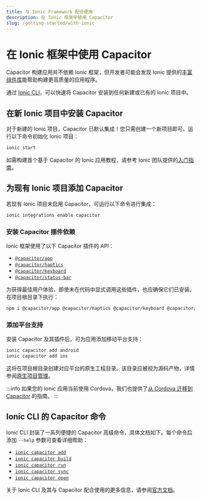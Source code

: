 ```yaml
---
title: 与 Ionic Framework 配合使用
description: 在 Ionic 框架中使用 Capacitor
slug: /getting-started/with-ionic
---
```


# 在 Ionic 框架中使用 Capacitor

Capacitor 构建应用并不依赖 Ionic 框架，但开发者可能会发现 Ionic 提供的[丰富组件库](https://ionicframework.com/docs/components)能帮助构建更高质量的应用程序。

通过 [Ionic CLI](https://ionicframework.com/docs/cli)，可以快速将 Capacitor 安装到任何新建或已有的 Ionic 项目中。

## 在新 Ionic 项目中安装 Capacitor
对于新建的 Ionic 项目，Capacitor 已默认集成！您只需创建一个新项目即可。运行以下命令初始化 Ionic 项目：

```bash
ionic start
```

如需构建首个基于 Capacitor 的 Ionic 应用教程，请参考 Ionic 团队提供的[入门指南](https://ionicframework.com/docs/intro/next)。

## 为现有 Ionic 项目添加 Capacitor
若现有 Ionic 项目未启用 Capacitor，可运行以下命令进行集成：

```bash
ionic integrations enable capacitor
```

### 安装 Capacitor 插件依赖

Ionic 框架使用了以下 Capacitor 插件的 API：
- [`@capacitor/app`](/apis/app.md)
- [`@capacitor/haptics`](/apis/haptics.md)
- [`@capacitor/keyboard`](/apis/keyboard.md)
- [`@capacitor/status-bar`](/apis/status-bar.md)

为获得最佳用户体验，即使未在代码中显式调用这些插件，也应确保它们已安装。在项目根目录下执行：

```bash
npm i @capacitor/app @capacitor/haptics @capacitor/keyboard @capacitor/status-bar
```

### 添加平台支持

安装 Capacitor 及其插件后，可为应用添加移动平台支持：

```bash
ionic capacitor add android
ionic capacitor add ios
```

这将在项目根目录创建对应平台的原生工程目录。该目录应被视为源码产物，详情参阅[原生项目管理](/main/cordova/index.md#native-project-management)。

:::info
如果您的 Ionic 应用当前使用 Cordova，我们也提供了[从 Cordova 迁移到 Capacitor](/main/cordova/migrating-from-cordova-to-capacitor.md) 的指南。
:::

## Ionic CLI 的 Capacitor 命令

Ionic CLI 封装了一系列便捷的 Capacitor 高级命令，具体文档如下。每个命令后添加 `--help` 参数可查看详细帮助：

- [`ionic capacitor add`](https://ionicframework.com/docs/cli/commands/capacitor-add)
- [`ionic capacitor build`](https://ionicframework.com/docs/cli/commands/capacitor-build)
- [`ionic capacitor run`](https://ionicframework.com/docs/cli/commands/capacitor-run)
- [`ionic capacitor sync`](https://ionicframework.com/docs/cli/commands/capacitor-sync)
- [`ionic capacitor open`](https://ionicframework.com/docs/cli/commands/capacitor-open)

关于 Ionic CLI 及其与 Capacitor 配合使用的更多信息，请参阅[官方文档](https://ionicframework.com/docs/cli)。